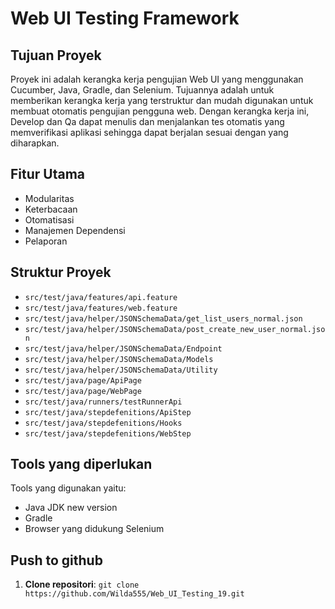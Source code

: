 # Web UI Testing Framework

## Tujuan Proyek

Proyek ini adalah kerangka kerja pengujian Web UI yang menggunakan Cucumber, Java, Gradle, dan Selenium. 
Tujuannya adalah untuk memberikan kerangka kerja yang terstruktur dan mudah digunakan untuk membuat otomatis pengujian 
pengguna web. Dengan kerangka kerja ini, Develop dan Qa dapat menulis dan menjalankan tes otomatis 
yang memverifikasi aplikasi sehingga dapat berjalan sesuai dengan yang diharapkan.

## Fitur Utama

- Modularitas
- Keterbacaan
- Otomatisasi
- Manajemen Dependensi
- Pelaporan

## Struktur Proyek

- `src/test/java/features/api.feature`
- `src/test/java/features/web.feature`
- `src/test/java/helper/JSONSchemaData/get_list_users_normal.json`
- `src/test/java/helper/JSONSchemaData/post_create_new_user_normal.json`
- `src/test/java/helper/JSONSchemaData/Endpoint`
- `src/test/java/helper/JSONSchemaData/Models`
- `src/test/java/helper/JSONSchemaData/Utility`
- `src/test/java/page/ApiPage`
- `src/test/java/page/WebPage`
- `src/test/java/runners/testRunnerApi`
- `src/test/java/stepdefenitions/ApiStep`
- `src/test/java/stepdefenitions/Hooks`
- `src/test/java/stepdefenitions/WebStep`

## Tools yang diperlukan

Tools yang digunakan yaitu:
- Java JDK new version 
- Gradle
- Browser yang didukung Selenium 

## Push to github

1. **Clone repositori**:
   `git clone https://github.com/Wilda555/Web_UI_Testing_19.git`
   

